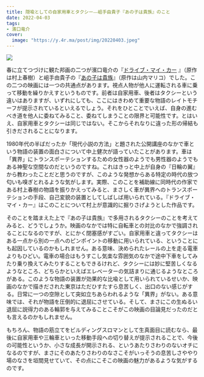 ```yaml
---
title: 隠喩としての自家用車とタクシー⎯⎯岨手由貴子『あの子は貴族』のこと
date: 2022-04-03
tags:
- 濱口竜介
cover:
  image: "https://y.4r.ma/post/img/20220403.jpeg"  
---
```


![](https://y.4r.ma/post/img/20220403.jpeg)

春に立てつづけに観た邦画の二つが濱口竜介の『[ドライブ・マイ・カー](https://web.archive.org/web/20230206064637/https://dmc.bitters.co.jp/) 』（原作は村上春樹）と岨手由貴子の『[あの子は貴族](https://web.archive.org/web/20230206064637/https://anokohakizoku-movie.com/)』（原作は山内マリコ）でした。この二つの映画には一つの共通点があります。視点人物が他人に運転される車に乗って移動を繰りかえすというものです。前者は自家用車、後者はタクシーという違いはありますが、いずれにしても、ここにはきわめて重要な物語のレイトモチーフが提示されているといえるでしょう。それをひとことでいえば、自身の進むべき道を他人に委ねてみること、委ねてしまうことの限界と可能性です。とはいえ、自家用車とタクシーは同じではない。そこからそれなりに違った形の帰結も引きだされることになります。

1980年代の半ばだったか「現代小説の方法」と題された公開講座のなかで車という物語の装置の面白さについて中上健次が語っていたことがあります。車は「異界」にトランスポーテションするための女性器のようでも男性器のようでもある神聖な空間なのだというのですね。これはきっと中上が自身の『日輪の翼』から教わったことだと思うのですが、このような発想からある特定の時代の放つ匂いも嗅ぎとれるような気がします。実際、このことを補助線に同時代の作家である村上春樹の物語を振りかえってみると、まさしく車が異界へのトランスポーテションの手段、自己変貌の装置としてしばしば用いられている。『ドライブ・マイ・カー』はこのことについて村上が意識的に掘りさげようとした作品です。

そのことを踏まえた上で『あの子は貴族』で多用されるタクシーのことを考えてみると、どうでしょうか。映画のなかでは特に自転車との対比のなかで強調されることになるのですが、とにかく閉塞感がすごい。自家用車と違ってタクシーはある一点から別の一点へのピンポイントの移動に用いられている、ということにも起因しているのかもしれません。ある意味、決められたレールの上を走る電車よりもひどい。電車の場合はもうすこし気楽な雰囲気のなかで途中下車をしてみたり乗り換えてみたりすることもできるけれど、タクシーには妙に堅苦しくなるようなところ、どちらかといえばエレベーターの気詰まりに通じるようなところがある。このような物語の装置が効果的な比喩として用いられているせいか、映画のなかで描きだされた東京はただひすたすら息苦しく、出口のない感じがする。日常に一つの空隙として突如立ちあらわれるような「異界」がない。ある意味では、それが物語を圧倒的に退屈にさせている。そして、まさにこの生ぬるい退屈に説得力のある輪郭を与えてみることこそがこの映画の目論見だったのだとも言えるのかもしれません。

もちろん、物語の筋立てをビルディングスロマンとして生真面目に読むなら、最後に自家用車や三輪車といった移動手段への切り替えが提示されることで、今後の可能性というか、小さな成長が開示される、というあたりさわりのないオチになるのですが、まさにそのあたりさわりのなさこそがいっそうの息苦しさややり場のなさを垣間見せていて、その点にこそこの映画の魅力があるような気がするのです。